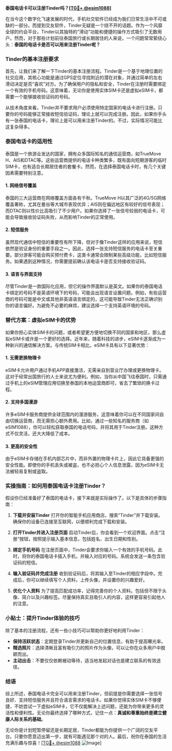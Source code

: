 **泰国电话卡可以注册Tinder吗？[[TG💪+ @esim1088](https://t.me/s/esim1088)]**

在当今这个数字化飞速发展的时代，手机社交软件已经成为我们日常生活中不可或缺的一部分。而提到交友软件，Tinder无疑是一个绕不开的话题。作为一个风靡全球的约会平台，Tinder以其独特的“滑动”功能和便捷的操作方式吸引了无数用户。然而，对于那些计划前往泰国旅行或长期居住的人来说，一个问题常常萦绕心头：**泰国的电话卡是否可以用来注册Tinder呢？**

### Tinder的基本注册要求

首先，让我们来了解一下Tinder的基本注册流程。Tinder是一个基于地理位置的社交应用，其核心功能是通过GPS定位寻找附近的潜在对象，并通过简单的左右滑动决定是否“喜欢”对方。为了确保用户的隐私和安全，Tinder在注册时需要绑定一个有效的手机号码。这意味着，无论你是使用实体SIM卡还是虚拟eSIM卡，都需要一个能够接收验证码的号码。

从技术角度来看，Tinder并不要求用户必须使用特定国家的电话卡进行注册。只要你的号码能够正常接收短信验证码，理论上就可以完成注册。因此，如果你手头有一张泰国的电话卡，理论上是可以用来注册Tinder的。不过，实际情况可能比这复杂得多。

### 泰国电话卡的适用性

泰国是一个旅游业发达的国家，拥有众多国际知名的通信运营商，如TrueMove H、AIS和DTAC等。这些运营商提供的电话卡种类繁多，既有面向短期游客的临时SIM卡，也有适合长期居住者的套餐卡。然而，在选择泰国电话卡时，有几个关键因素需要特别注意。

#### 1. **网络信号覆盖**
泰国的三大运营商在网络覆盖方面各有千秋。TrueMove H以其广泛的4G/5G网络覆盖著称，尤其在曼谷等大城市表现优异；AIS则在偏远地区有较好的信号表现；而DTAC则以性价比高吸引了不少用户。如果你选择了一张信号较弱的电话卡，可能会导致接收验证码失败，从而影响Tinder的正常使用。

#### 2. **短信服务**
虽然现代通信中短信的重要性有所下降，但对于像Tinder这样的应用来说，短信依然是验证身份的重要手段之一。因此，选择一张支持短信服务的电话卡至关重要。部分游客可能会购买预付费卡，这类卡通常会限制某些高级功能，比如短信服务。如果遇到这种情况，你需要提前确认该电话卡是否支持接收验证码。

#### 3. **语言与界面支持**
尽管Tinder是一款国际化应用，但它的操作界面默认是英文。如果你的泰国电话卡绑定的号码不是英语环境下的号码，可能会出现语言设置问题。例如，有些运营商的号码可能是中文或其他非英语语言绑定的，这可能导致Tinder无法正确识别你的语言偏好。为避免不必要的麻烦，建议选择一个支持英语环境的号码。

### 替代方案：虚拟eSIM卡的优势

如果你担心实体SIM卡的问题，或者希望更方便地切换不同的国家和地区，那么虚拟eSIM卡或许是一个更好的选择。近年来，随着科技的进步，eSIM卡逐渐成为一种新兴的通信解决方案。与传统SIM卡相比，eSIM卡具有以下显著优势：

#### 1. **无需更换物理卡**
eSIM卡允许用户通过手机APP直接激活，无需亲自到营业厅办理或更换物理卡。这对于经常出国旅行的人士来说尤为便利。例如，当你从中国飞往泰国时，只需通过手机上的eSIM管理应用切换至泰国的本地运营商即可，省去了繁琐的换卡过程。

#### 2. **支持多国漫游**
许多eSIM卡服务商提供全球范围内的漫游服务，这意味着你可以在不同国家间自由切换运营商，而无需担心额外费用。比如，通过一些知名的服务商（如eSIM1088），你可以轻松获取泰国的电话号码，并将其用于Tinder注册。这种方式不仅灵活，还大大降低了成本。

#### 3. **更高的安全性**
由于eSIM卡存储在手机内部芯片中，而非外置的物理卡片上，因此它具备更强的安全性能。即使你的手机丢失或被盗，也不必担心个人信息泄露，因为eSIM卡无法被轻易复制或盗取。

### 实操指南：如何用泰国电话卡注册Tinder？

假设你已经准备好了泰国的电话卡，接下来就是实际操作了。以下是具体的步骤指南：

1. **下载并安装Tinder**
   打开你的智能手机应用商店，搜索“Tinder”并下载安装。确保你的设备已连接至互联网，以便顺利完成下载和安装。

2. **打开Tinder并进入注册页面**
   启动Tinder后，你会看到一个欢迎界面。点击“注册”按钮，按照提示输入基本信息，包括姓名、出生日期和性别。

3. **绑定手机号码**
   在注册页面中，Tinder会要求你输入一个有效的手机号码。此时，将你的泰国电话卡插入手机，并输入对应的号码。系统会发送一条包含验证码的短信。

4. **输入验证码并完成注册**
   收到验证码后，将其输入至Tinder的相应字段中。完成后，你可以继续填写个人资料，上传头像，并设置你的兴趣爱好。

5. **优化个人资料**
   为了提高匹配成功率，记得完善你的个人资料。包括但不限于头像、简介以及兴趣标签。尽量保持真实且吸引人的内容，这样更容易引起他人的注意。

### 小贴士：提升Tinder体验的技巧

除了基本的注册流程，还有一些小技巧可以帮助你更好地利用Tinder：

- **保持活跃状态**：定期登录Tinder并更新自己的位置信息，有助于提高曝光率。
- **精选照片**：选择清晰且富有吸引力的照片作为头像，可以让你在众多用户中脱颖而出。
- **主动出击**：不要仅仅依赖被动等待，适当地发起对话也是建立联系的有效途径。

### 结语

综上所述，泰国电话卡完全可以用来注册Tinder，但前提是你需要选择一张信号良好、支持短信服务并且符合语言需求的电话卡。如果你觉得实体SIM卡不够便捷，不妨尝试一下虚拟eSIM卡，它不仅能解决上述问题，还能为你带来更多的灵活性和便利性。无论你最终选择了哪种方式，记住一点：**真诚和尊重始终是建立健康人际关系的基础**。

无论你是计划短暂停留还是长期定居，Tinder都能为你提供一个广阔的交友平台。只要你愿意迈出第一步，就有可能遇见那个对的人。最后，祝你在泰国的生活充满乐趣与惊喜！[[TG💪+ @esim1088](https://t.me/s/esim1088) ![Image](https://i.postimg.cc/4NQfJmqS/Snipaste-2025-05-13-00-14-12.png)]